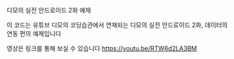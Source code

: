 디모의 실전 안드로이드 2화 예제

이 코드는 유튜브 디모의 코딩습관에서 연재되는 디모의 실전 안드로이드 2화, 데이터의 연동 편의 예제입니다

영상은 링크를 통해 보실 수 있습니다 https://youtu.be/RTW6d2LA3BM
